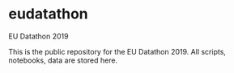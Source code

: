 # eudatathon
EU Datathon 2019

This is the public repository for the EU Datathon 2019. All scripts, notebooks, data are stored here.
